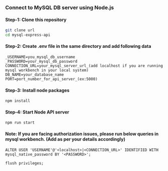 ### Connect to MySQL DB server using Node.js

#### Step-1: Clone this repository

```bash
git clone url
cd mysql-express-api
```

#### Step-2: Create .env file in the same directory and add following data

```
_USERNAME=you_mysql_db_username
_PASSWORD=your_mysql_db_password
CONNECTION_URL=your_mysql_server_url_(add localhost if you are running mysql workbench in your local system)
DB_NAME=your_database_name
PORT=port_number_for_api_server_(ex:5000)
```

#### Step-3: Install node packages

```nodejs
npm install
```

#### Step-4: Start Node API server

```nodejs
npm run start
```

#### Note: If you are facing authorization issues, please run below queries in mysql workbench. (Add as per your details accordingly)

```
ALTER USER 'USERNAME'@'<localhost>|<CONNECTION_URL>' IDENTIFIED WITH mysql_native_password BY '<PASSWORD>';

flush privileges;
```

